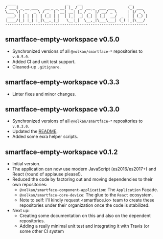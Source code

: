 ```
 ____                       _    __                      _
/ ___| _ __ ___   __ _ _ __| |_ / _| __ _  ___ ___      (_) ___
\___ \| '_ ` _ \ / _` | '__| __| |_ / _` |/ __/ _ \     | |/ _ \
 ___) | | | | | | (_| | |  | |_|  _| (_| | (_|  __/  _  | | (_) |
|____/|_| |_| |_|\__,_|_|   \__|_|  \__,_|\___\___| (_) |_|\___/
-----------------------------------------------------------------
```

## smartface-empty-workspace v0.5.0

* Synchronized versions of all `@volkan/smartface-*` repositories to `v.0.5.0`.
* Added CI and unit test support.
* Cleaned-up `.gitignore`.

## smartface-empty-workspace v0.3.3

* Linter fixes and minor changes.

## smartface-empty-workspace v0.3.0

* Synchronized versions of all `@volkan/smartface-*` repositories to `v.0.3.0`.
* Updated the [README](README.md).
* Added some exra helper scripts.

## smartface-empty-workspace v0.1.2

* Initial version.
* The application can now use modern JavaScript (es2016/es2017+) and React (round of applause please!).
* Reduced the code by factoring out and moving dependencies to their own repositories:
    * `@volkan/smartface-component-application`: The `Application` Façade.
    * `@volkan/smartface-core-device`: The glue to the `React` ecosystem.
    * Note to self: I’ll kindly request <smartface.io> team to create these repositories under their organization once the code is stabilized.
* Next up:
    * Creating some documentation on this and also on the dependent repositories.
    * Adding a really minimal unit test and integrating it with Travis (or some other CI system
